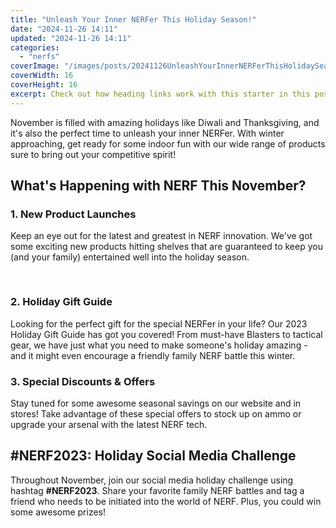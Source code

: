 ```yaml
---
title: "Unleash Your Inner NERFer This Holiday Season!"
date: "2024-11-26 14:11"
updated: "2024-11-26 14:11"
categories:
  - "nerfs"
coverImage: "/images/posts/20241126UnleashYourInnerNERFerThisHolidaySeason_1.jpg"
coverWidth: 16
coverHeight: 16
excerpt: Check out how heading links work with this starter in this post.
---
```


<script>
  import { base } from '$app/paths';
</script>

   
November is filled with amazing holidays like Diwali and Thanksgiving, and it's also the perfect time to unleash your inner NERFer. With winter approaching, get ready for some indoor fun with our wide range of products sure to bring out your competitive spirit!
  
## What's Happening with NERF This November? 
   
### **1. New Product Launches**
  
Keep an eye out for the latest and greatest in NERF innovation. We've got some exciting new products hitting shelves that are guaranteed to keep you (and your family) entertained well into the holiday season.
  

<img class="inline object-contain w-full my-4" src="{base}/images/posts/20241126UnleashYourInnerNERFerThisHolidaySeason_2.jpg" alt="" style="aspect-ratio: 16 / 16;" width="16" height="16">

### **2. Holiday Gift Guide**
   
Looking for the perfect gift for the special NERFer in your life? Our 2023 Holiday Gift Guide has got you covered! From must-have Blasters to tactical gear, we have just what you need to make someone's holiday amazing - and it might even encourage a friendly family NERF battle this winter.
   
### **3. Special Discounts & Offers**
  
Stay tuned for some awesome seasonal savings on our website and in stores! Take advantage of these special offers to stock up on ammo or upgrade your arsenal with the latest NERF tech. 
  
## #NERF2023: Holiday Social Media Challenge 
   
Throughout November, join our social media holiday challenge using hashtag **#NERF2023**. Share your favorite family NERF battles and tag a friend who needs to be initiated into the world of NERF. Plus, you could win some awesome prizes!